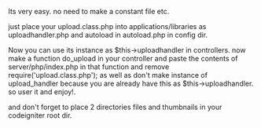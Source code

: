 Its very easy. no need to make a constant file etc.

just place your upload.class.php into applications/libraries as uploadhandler.php and autoload in autoload.php in config dir.

Now you can use its instance as $this->uploadhandler in controllers. now make a function do_upload in your controller and paste the contents of server/php/index.php in that function and remove require('upload.class.php'); as well as don't make instance of upload_handler because you are already have this as $this->uploadhandler. so user it and enjoy!.

and don't forget to place 2 directories files and thumbnails in your codeigniter root dir.